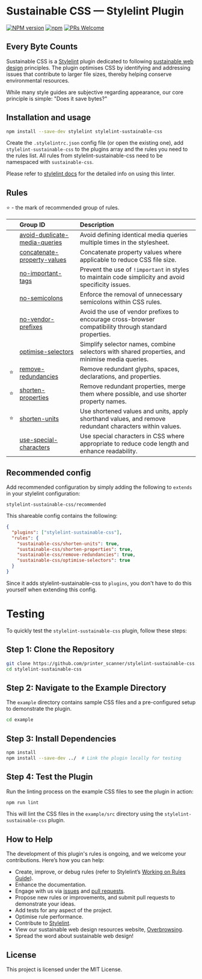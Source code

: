 

# **Sustainable CSS — Stylelint Plugin**

[![NPM version](http://img.shields.io/npm/v/stylelint-sustainable-css.svg)](https://www.npmjs.org/package/stylelint-sustainable-css)
[![npm](https://img.shields.io/npm/dt/stylelint-sustainable-css.svg)](http://www.npmtrends.com/stylelint-sustainable-css)
[![PRs Welcome](https://img.shields.io/badge/PRs-welcome-brightgreen.svg)](https://egghead.io/courses/how-to-contribute-to-an-open-source-project-on-github)

## Every Byte Counts

Sustainable CSS is a [Stylelint](https://stylelint.io) plugin dedicated to following [sustainable web design](https://sustainablewebdesign.org) principles. The plugin optimises CSS by identifying and addressing issues that contribute to larger file sizes, thereby helping conserve environmental resources.

While many style guides are subjective regarding appearance, our core principle is simple: "Does it save bytes?"


## Installation and usage

```bash
npm install --save-dev stylelint stylelint-sustainable-css
```

Create the `.stylelintrc.json` config file (or open the existing one), add `stylelint-sustainable-css` to the plugins array and the rules you need to the rules list. All rules from stylelint-sustainable-css need to be namespaced with `sustainable-css`.

Please refer to [stylelint docs](https://stylelint.io/user-guide/) for the detailed info on using this linter.

## Rules

⭐️ - the mark of recommended group of rules.

|    | Group ID                         | Description                                                              |
| :- | :------------------------------- | :----------------------------------------------------------------------- |
|    | [avoid-duplicate-media-queries][1] | Avoid defining identical media queries multiple times in the stylesheet.  |
|    | [concatenate-property-values][2] | Concatenate property values where applicable to reduce CSS file size.     |
|    | [no-important-tags][3]           | Prevent the use of `!important` in styles to maintain code simplicity and avoid specificity issues. |
|    | [no-semicolons][4]               | Enforce the removal of unnecessary semicolons within CSS rules.           |
|    | [no-vendor-prefixes][5]          | Avoid the use of vendor prefixes to encourage cross-browser compatibility through standard properties. |
|    | [optimise-selectors][6]          | Simplify selector names, combine selectors with shared properties, and minimise media queries. |
| ⭐️ | [remove-redundancies][7]         | Remove redundant glyphs, spaces, declarations, and properties.            |
| ⭐️ | [shorten-properties][8]          | Remove redundant properties, merge them where possible, and use shorter property names. |
| ⭐️ | [shorten-units][9]               | Use shortened values and units, apply shorthand values, and remove redundant characters within values. |
|    | [use-special-characters][10]     | Use special characters in CSS where appropriate to reduce code length and enhance readability. |

[1]: lib/rules/avoid-duplicate-media-queries/README.md
[2]: lib/rules/concatenate-property-values/README.md
[3]: lib/rules/no-important-tags/README.md
[4]: lib/rules/no-semicolons/README.md
[5]: lib/rules/no-vendor-prefixes/README.md
[6]: lib/rules/optimise-selectors/README.md
[7]: lib/rules/remove-redundancies/README.md
[8]: lib/rules/shorten-properties/README.md
[9]: lib/rules/shorten-units/README.md
[10]: lib/rules/use-special-characters/README.md


## Recommended config

Add recommended configuration by simply adding the following to `extends` in your stylelint configuration:

```
stylelint-sustainable-css/recommended
```

This shareable config contains the following:

```json
{
  "plugins": ["stylelint-sustainable-css"],
  "rules": {
    "sustainable-css/shorten-units": true,
    "sustainable-css/shorten-properties": true,
    "sustainable-css/remove-redundancies": true,
    "sustainable-css/optimise-selectors": true
  }
}
```

Since it adds stylelint-sustainable-css to `plugins`, you don't have to do this yourself when extending this config.


# Testing

To quickly test the `stylelint-sustainable-css` plugin, follow these steps:

## Step 1: Clone the Repository

```sh
git clone https://github.com/printer_scanner/stylelint-sustainable-css.git
cd stylelint-sustainable-css
```

## Step 2: Navigate to the Example Directory

The `example` directory contains sample CSS files and a pre-configured setup to demonstrate the plugin.

```sh
cd example
```

## Step 3: Install Dependencies

```sh
npm install
npm install --save-dev ../  # Link the plugin locally for testing
```

## Step 4: Test the Plugin

Run the linting process on the example CSS files to see the plugin in action:

```sh
npm run lint
```

This will lint the CSS files in the `example/src` directory using the `stylelint-sustainable-css` plugin.


## How to Help

The development of this plugin's rules is ongoing, and we welcome your contributions. Here’s how you can help:

- Create, improve, or debug rules (refer to Stylelint’s [Working on Rules Guide](https://github.com/stylelint/stylelint/blob/master/docs/developer-guide/rules.md)).
- Enhance the documentation.
- Engage with us via [issues](https://github.com/printerscanner/stylelint-sustainable-css/issues) and [pull requests](https://github.com/printerscanner/stylelint-sustainable-css/pulls).
- Propose new rules or improvements, and submit pull requests to demonstrate your ideas.
- Add tests for any aspect of the project.
- Optimise rule performance.
- Contribute to [Stylelint](https://github.com/stylelint/stylelint).
- View our sustainable web design resources website, [Overbrowsing](https://overbrowsing.com/).
- Spread the word about sustainable web design!

## License
This project is licensed under the MIT License.
